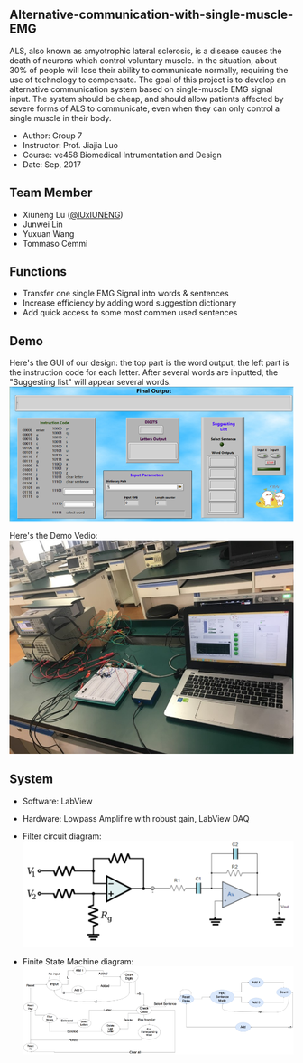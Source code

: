 ## Alternative-communication-with-single-muscle-EMG
ALS, also known as amyotrophic lateral sclerosis, is a disease causes the death of neurons which control voluntary muscle. In the situation, about 30% of people will lose their ability to communicate normally, requiring the use of technology to compensate. The goal of this project is to develop an alternative communication system based on single-muscle EMG signal input. The system should be cheap, and should allow patients affected by severe forms of ALS to communicate, even when they can only control a single muscle in their body. 

- Author: Group 7
- Instructor: Prof. Jiajia Luo
- Course: ve458 Biomedical Intrumentation and Design
- Date: Sep, 2017

## Team Member
- Xiuneng Lu ([@lUxIUNENG](https://github.com/LuXiuneng))
- Junwei Lin
- Yuxuan Wang
- Tommaso Cemmi

## Functions
- Transfer one single EMG Signal into words & sentences
- Increase efficiency by adding word suggestion dictionary
- Add quick access to some most commen used sentences

## Demo
Here's the GUI of our design: the top part is the word output, the left part is the instruction code for each letter. After several words are inputted, the "Suggesting list" will appear several words.
![](figure.png)

Here's the Demo Vedio:
[![Ve458 project Demo](figure1.jpg)](https://youtu.be/3W0Jj8fJ-mE)

## System
- Software: LabView
- Hardware: Lowpass Amplifire with robust gain, LabView DAQ

- Filter circuit diagram:
![](circuit.png)
- Finite State Machine diagram:
![](fsm.png)
